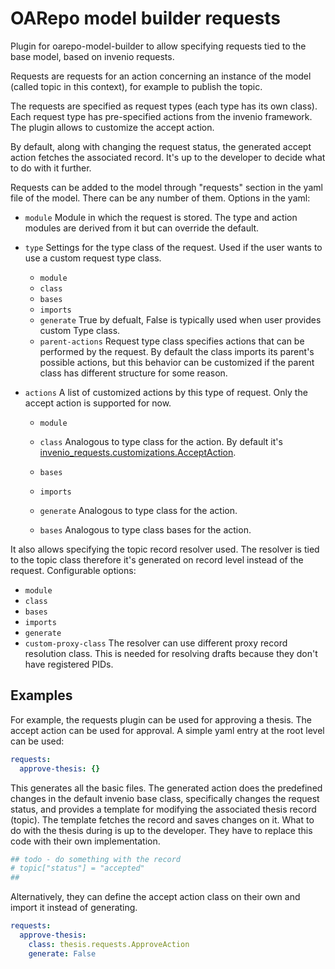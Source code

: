 # OARepo model builder requests
Plugin for oarepo-model-builder to allow specifying requests 
tied to the base model, based on invenio requests. <br>

Requests are requests for an action concerning an instance of the model (called 
topic in this context), 
for example to publish the topic. 

The requests are specified as request types (each type has its own class). 
Each request type has pre-specified actions from the invenio framework.
The plugin allows to customize the accept action.


By default, along with changing the request status,
the generated accept action fetches the associated record. It's up to the 
developer to decide what to do with it further.


Requests can be added to the model through "requests" section 
in the yaml file of the model. There can be any number of them.
Options in the yaml:
* `module` Module in which the request is stored. The type and action modules are derived from it but can override the default.
* `type` Settings for the type class of the request. 
Used if the user wants to use a custom request type class.
  * `module`
  * `class`
  * `bases`
  * `imports`
  * `generate` True by defualt, False is 
  typically used when user provides custom Type class.
  * `parent-actions` Request type class specifies actions that can be performed by the request. By default the class imports its parent's possible actions, but this behavior can be customized if the parent class has different structure for some reason.

* `actions`
A list of customized actions by this type of request. Only the accept action is supported for now.
  * `module` 
  * `class` Analogous to type class for the action. By default 
it's [invenio_requests.customizations.AcceptAction](https://github.com/inveniosoftware/invenio-requests/blob/master/invenio_requests/customizations/actions.py).
  * `bases`
  * `imports`
  * `generate` Analogous to type class for the action.

  * `bases` Analogous to type class bases for the action.

It also allows specifying the topic record resolver used. The resolver is tied to the topic class therefore it's generated on record level instead of the request.
Configurable options:
  * `module`
  * `class`
  * `bases`
  * `imports`
  * `generate`
  * `custom-proxy-class` The resolver can use different proxy record resolution class. This is needed for resolving drafts because they don't have registered PIDs.

## Examples

For example, the requests plugin can be used for approving
a thesis. The accept action can be used for approval.
A simple yaml entry at the root level can be used:
```yaml
requests:
  approve-thesis: {}
```
This generates all the basic files. The generated action does
the predefined changes in the default invenio base class, specifically
changes the request status, and provides a template for modifying
the associated thesis record (topic). The template fetches the record and
saves changes on it. What to do with the thesis during is up to the developer.
They have to replace this code with their own implementation.
```python
## todo - do something with the record
# topic["status"] = "accepted"
##
```
Alternatively, they can define the accept action class on their own and import
it instead of generating.
```yaml
requests:
  approve-thesis:
    class: thesis.requests.ApproveAction
    generate: False
```

